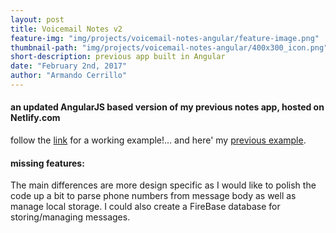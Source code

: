```yaml
---
layout: post
title: Voicemail Notes v2
feature-img: "img/projects/voicemail-notes-angular/feature-image.png"
thumbnail-path: "img/projects/voicemail-notes-angular/400x300_icon.png"
short-description: previous app built in Angular
date: "February 2nd, 2017"
author: "Armando Cerrillo"
---
```


#### an updated AngularJS based version of my previous notes app, hosted on Netlify.com

follow the [link] for a working example!... and here' my [previous example].

#### missing features:
The main differences are more design specific as I would like to polish the code up a bit to parse phone numbers from message body as well as manage local storage. I could also create a FireBase database for storing/managing messages.

[link]: http://cmds-angular-messages-app.netlify.com/
[previous example]: http://armandocerrillo.com/voicemail-notes-v1/